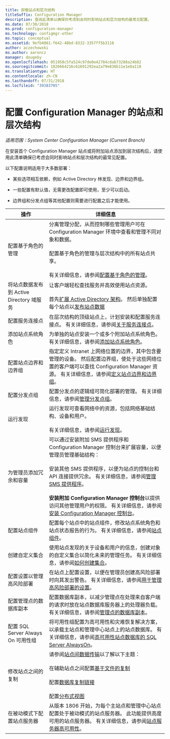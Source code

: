 ```yaml
---
title: 卸载站点和层次结构
titleSuffix: Configuration Manager
description: 查阅此清单以确保你考虑到会同时影响站点和层次结构的最常见配置。
ms.date: 07/30/2018
ms.prod: configuration-manager
ms.technology: configmgr-other
ms.topic: conceptual
ms.assetid: 9efb4061-f642-48bd-8332-3357ff5b3118
author: aczechowski
ms.author: aaroncz
manager: dougeby
ms.openlocfilehash: 051958c5fa524c97de0e42784cdab73288a24b82
ms.sourcegitcommit: 1826664216c61691292ea2a79e836b11e1e8a118
ms.translationtype: HT
ms.contentlocale: zh-CN
ms.lasthandoff: 07/31/2018
ms.locfileid: "39383705"
---
```

# <a name="configure-sites-and-hierarchies-for-configuration-manager"></a>配置 Configuration Manager 的站点和层次结构

*适用范围：System Center Configuration Manager (Current Branch)*

在安装首个 Configuration Manager 站点或将附加站点添加到层次结构后，请使用此清单确保已考虑会同时影响站点和层次结构的最常见配置。  

以下配置说明适用于大多数部署：  

- 某些选项相互依赖，例如 Active Directory 林发现、边界和边界组。  

- 一些配置有默认值，无需更改配置即可使用，至少可以启动。  

- 边界组和分发点组等其他配置则需要进行配置之后才能使用。  

| 操作 | 详细信息 |  
|------------|-------------|  
| 配置基于角色的管理 | 分离管理分配，从而控制哪些管理用户可在 Configuration Manager 环境中查看和管理不同对象和数据。<br /><br /> 配置基于角色的管理与层次结构中的所有站点共享。   <br/><br/>有关详细信息，请参阅[配置基于角色的管理](/sccm/core/servers/deploy/configure/configure-role-based-administration)。 |  
| 将站点数据发布到 Active Directory 域服务 | 让客户端轻松查找服务并高效使用站点资源。<br /><br /> 首先[扩展 Active Directory 架构](/sccm/core/plan-design/network/extend-the-active-directory-schema)。 然后单独配置每个站点以[发布站点数据](/sccm/core/servers/deploy/configure/publish-site-data) |  
| 配置服务连接点 | 在层次结构的顶级站点上，计划安装和配置服务连接点。 有关详细信息，请参阅[关于服务连接点](/sccm/core/servers/deploy/configure/about-the-service-connection-point)。 |  
| 添加站点系统角色 | 为单独的站点安装一个或多个附加站点系统角色。 有关详细信息，请参阅[添加站点系统角色](/sccm/core/servers/deploy/configure/add-site-system-roles)。 |  
| 配置站点边界和边界组 | 指定定义 Intranet 上网络位置的边界，其中包含要管理的设备。 然后配置边界组，使处于这些网络位置的客户端可以查找 Configuration Manager 资源。 有关详细信息，请参阅[定义站点边界和边界组](/sccm/core/servers/deploy/configure/define-site-boundaries-and-boundary-groups)。 |  
| 配置分发点组 | 配置分发点的逻辑组可简化部署的管理。 有关详细信息，请参阅[管理分发点组](/sccm/core/servers/deploy/configure/install-and-configure-distribution-points#bkmk_manage)。 |  
| 运行发现 | 运行发现可查看网络中的资源，包括网络基础结构、设备和用户。<br /><br /> 有关详细信息，请参阅[运行发现](/sccm/core/servers/deploy/configure/run-discovery)。 |  
| 为管理员添加冗余和容量 | 可以通过安装附加 SMS 提供程序和 Configuration Manager 控制台来扩展容量，以便管理员管理基础结构：<br /><br /> 安装其他 SMS 提供程序，以便为站点的控制台和 API 连接提供冗余。 有关详细信息，请参阅[管理 SMS 提供程序](/sccm/core/servers/manage/modify-your-infrastructure#BKMK_ManageSMSprovider)。<br /><br /> **安装附加 Configuration Manager 控制台**以提供访问其他管理用户的权限。 有关详细信息，请参阅[安装 Configuration Manager 控制台](/sccm/core/servers/deploy/install/install-consoles)。 |  
| 配置站点组件 | 配置每个站点中的站点组件，修改站点系统角色和站点状态报告的行为。 有关详细信息，请参阅[站点组件](/sccm/core/servers/deploy/configure/site-components)。 |  
| 创建自定义集合 | 使用站点发现的关于设备和用户的信息，创建对象的自定义集合以简化未来的管理任务。 有关详细信息，请参阅[如何创建集合](/sccm/core/clients/manage/collections/create-collections)。 |  
| 配置设置以管理高风险部署 | 在站点上配置设置，以便在管理员创建高风险部署时向其发出警告。 有关详细信息，请参阅[用于管理高风险部署的设置](/sccm/core/servers/manage/settings-to-manage-high-risk-deployments)。 |  
| 配置管理点的数据库副本 | 配置数据库副本，以减少管理点在处理来自客户端的请求时放在站点数据库服务器上的处理器负载。 有关详细信息，请参阅[管理点的数据库副本](/sccm/core/servers/deploy/configure/database-replicas-for-management-points)。 |  
| 配置 SQL Server Always On 可用性组 | 将可用性组配置为高可用性和灾难恢复解决方案，以承载主站点和管理中心站点上的站点数据库。 有关详细信息，请参阅[高可用性站点数据库的 SQL Server AlwaysOn](/sccm/core/servers/deploy/configure/sql-server-alwayson-for-a-highly-available-site-database)。 |  
| 修改站点之间的复制 | 请参阅[站点间数据传输](/sccm/core/servers/manage/data-transfers-between-sites)以了解以下主题：<br /><br /> 在辅助站点之间配置[基于文件的复制](/sccm/core/servers/manage/data-transfers-between-sites#bkmk_fileroute)<br /><br /> 配置[数据库复制链接](/sccm/core/servers/manage/data-transfers-between-sites#bkmk_Dblinks)<br /><br /> 配置[分布式视图](/sccm/core/servers/manage/data-transfers-between-sites#bkmk_distviews) |  
| 在被动模式下配置站点服务器 | 从版本 1806 开始，为每个主站点和管理中心站点配置处于被动模式的站点服务器。 此功能提供高度可用的站点服务器。 有关详细信息，请参阅[站点服务器高可用性](/sccm/core/servers/deploy/configure/site-server-high-availability)。 |  
